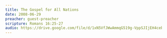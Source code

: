 ```yaml
---
title: The Gospel for All Nations
date: 2008-06-29
preacher: guest-preacher
scripture: Romans 16:25-27
audio: https://drive.google.com/file/d/1xN5VfJWwAmmqG519g-VppSJIjEH4cebM/view
---
```

